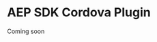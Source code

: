 # AEP SDK Cordova Plugin
Coming soon
<!--
- [Prerequisites](#prerequisites)
- [Installation](#installation)
- [Usage](#usage)
    - [Installation](#installation)
    - [Core methods](#core-methods)
    - [Lifecycle methods](#lifecycle-methods)
    - [Signals methods](#signals-methods)
- [Running Tests](#running-tests)
- [Contributing](#contributing)
- [Licensing](#licensing)
## Prerequisites
Cordova is distributed via `npm` ([Node Package Management](https://www.npmjs.com/)).
In order to install and build Cordova applications you will need to have `Node.js` installed. [Install Node.js](https://nodejs.org/en/).
Once Node.js is installed, you can install the Cordova framework from terminal:
```
sudo npm install -g cordova
```
## Installation
To start using the AEP SDK for Cordova, navigate to the directory of your Cordova app and install the plugin:
```
cordova plugin add https://github.com/adobe/cordova-acpcore.git
```
Check out the documentation for help with APIs
## Usage
### [Core](https://aep-sdks.gitbook.io/docs/using-mobile-extensions/mobile-core)
#### Initialization
**iOS:**
```objective-c
// Import the SDK
#import "ACPCore.h"
#import "ACPLifecycle.h"
#import "ACPIdentity.h"
#import "ACPSignal.h"
- (BOOL)application:(UIApplication *)application didFinishLaunchingWithOptions:(NSDictionary *)launchOptions {
  //...
  [ACPCore configureWithAppId:@"yourAppId"];
  [ACPCore setWrapperType:ACPMobileWrapperTypeCordova];
  [ACPIdentity registerExtension];
  [ACPLifecycle registerExtension];
  [ACPSignal registerExtension];
  // Register any additional extensions
  [ACPCore start:nil];
}
```
**Android:**
```java
// Import the SDK
import com.adobe.marketing.mobile.MobileCore;
import com.adobe.marketing.mobile.Identity;
import com.adobe.marketing.mobile.Lifecycle;
import com.adobe.marketing.mobile.Signal;
import com.adobe.marketing.mobile.WrapperType;
@Override
public void onCreate() {
  //...
  MobileCore.setApplication(this);
  MobileCore.configureWithAppID("yourAppId");
  MobileCore.setWrapperType(WrapperType.CORDOVA);
  try {
    Identity.registerExtension();
    Lifecycle.registerExtension();
    Signal.registerExtension();
    // Register any additional extensions
  } catch (Exception e) {
    // handle exception
  }
  MobileCore.start(null);
}
```
#### Core methods
##### Getting Core version:
 ```js
ACPCore.extensionVersion(function(version) {
    console.log(version);
}, function(error) {
    console.log(error);
});
```
##### Updating the SDK configuration:
```js
ACPCore.updateConfiguration({"newConfigKey":"newConfigValue"}, successCallback, errorCallback);
```
##### Controlling the log level of the SDK:
```js
ACPCore.setLogLevel(ACPCore.ACPMobileLogLevelError, successCallback, errorCallback);
ACPCore.setLogLevel(ACPCore.ACPMobileLogLevelWarning, successCallback, errorCallback);
ACPCore.setLogLevel(ACPCore.ACPMobileLogLevelDebug, successCallback, errorCallback);
ACPCore.setLogLevel(ACPCore.ACPMobileLogLevelVerbose, successCallback, errorCallback);
```
##### Getting the current privacy status:
```js
ACPCore.getPrivacyStatus(function(privacyStatus) {
    console.log(privacyStatus);
}, function(error) {
    console.log(error);
});
```
##### Setting the privacy status:
```js
ACPCore.setPrivacyStatus(ACPCore.ACPMobilePrivacyStatusOptIn, successCallback, errorCallback);
ACPCore.setPrivacyStatus(ACPCore.ACPMobilePrivacyStatusOptOut, successCallback, errorCallback);
ACPCore.setPrivacyStatus(ACPCore.ACPMobilePrivacyStatusUnknown, successCallback, errorCallback);
```
##### Getting the SDK identities:
```js
ACPCore.getSdkIdentities(function(sdkIdentities) {
    console.log(sdkIdentities);
}, function(error) {
    console.log(error);
});
```
##### Dispatching an Event Hub event:
```js
var e = ACPCore.createEvent("eventName", "eventType", "eventSource", {"key":"value"});
ACPCore.dispatchEvent(e, successCallback, errorCallback);
```
##### Dispatching an Event Hub event with callback:
```js
var e = ACPCore.createEvent("eventName", "eventType", "eventSource", {"key":"value"});
ACPCore.dispatchEventWithResponseCallback(e, successCallback, errorCallback);
```
##### Dispatching an Event Hub response event:
```js
var e1 = ACPCore.createEvent("eventName", "eventType", "eventSource", {"key":"value"});
var e2 = ACPCore.createEvent("eventName2", "eventType", "eventSource", {"key":"value"});
ACPCore.dispatchResponseEvent(e1, e2, successCallback, errorCallback);
```
##### Downloading the Rules
```js
ACPCore.downloadRules(successCallback, errorCallback);
```
##### Setting the advertising identifier:
```js
ACPCore.setAdvertisingIdentifier("someAdid", successCallback, errorCallback);
```
##### Calling track action
```js
ACPCore.trackAction("cordovaAction", {"cordovaKey":"cordovaValue"}, successCallback, errorCallback);
```
##### Calling track state
```js
ACPCore.trackState("cordovaState", {"cordovaKey":"cordovaValue"}, successCallback, errorCallback);
```
### [Identity](https://aep-sdks.gitbook.io/docs/using-mobile-extensions/mobile-core/identity)
##### Getting Identity version:
```js
ACPIdentity.extensionVersion(function(version) {
    console.log(version);
}, function(error) {
    console.log(error);
});
```
##### Sync Identifier:
```js
ACPIdentity.syncIdentifier("id1", "value1", ACPIdentity.ACPMobileVisitorAuthenticationStateUnknown, successCallback, errorCallback);
```
##### Sync Identifiers:
```js
ACPIdentity.syncIdentifiers({"id2":"value2", "id3":"value3", "id4":"value4"}, successCallback, errorCallback);
```
##### Sync Identifiers with Authentication State:
```js
ACPIdentity.syncIdentifiers({"id2":"value2", "id3":"value3", "id4":"value4"}, ACPIdentity.ACPMobileVisitorAuthenticationStateLoggedOut, successCallback, errorCallback);
ACPIdentity.syncIdentifiers({"id2":"value2", "id3":"value3", "id4":"value4"}, ACPIdentity.ACPMobileVisitorAuthenticationStateAuthenticated, successCallback, errorCallback);
ACPIdentity.syncIdentifiers({"id2":"value2", "id3":"value3", "id4":"value4"}, ACPIdentity.ACPMobileVisitorAuthenticationStateUnknown, successCallback, errorCallback);
```
##### Append visitor data to a URL:
```js
ACPIdentity.appendVisitorInfoForUrl("https://www.adobe.com", successCallback, errorCallback);
```
##### Get visitor data as URL query parameter string:
```js
 ACPIdentity.getUrlVariables(function(variables) {
    console.log(variables);
}, function(error) {
    console.log(error);
});
```
##### Get Identifiers:
```js
ACPIdentity.getIdentifiers(function(ids) {
    console.log(ids);
}, function(error) {
    console.log(error);
});
```
##### Get Experience Cloud IDs:
```js
ACPIdentity.getExperienceCloudId(function(cloudId) {
    console.log(cloudId);
}, function(error) {
    console.log(error);
});
```
### [Lifecycle](https://aep-sdks.gitbook.io/docs/using-mobile-extensions/mobile-core/lifecycle)
> Note: We recommend implementing Lifecycle in native [Android and iOS code](https://aep-sdks.gitbook.io/docs/using-mobile-extensions/mobile-core/lifecycle).
##### Getting Lifecycle version:
 ```js
ACPLifecycle.extensionVersion(function(version) {
    console.log(version);
}, function(error) {
    console.log(error);
});
 ```
### [Signal](https://aep-sdks.gitbook.io/docs/using-mobile-extensions/mobile-core/signals)
##### Getting Signal version:
 ```js
ACPSignal.extensionVersion(function(version) {
    console.log(version);
}, function(error) {
    console.log(error);
});
 ```
## Running Tests
Install cordova-paramedic `https://github.com/apache/cordova-paramedic`
```bash
npm install -g cordova-paramedic
```
Run the tests
```
cordova-paramedic --platform ios --plugin . --verbose
```
```
cordova-paramedic --platform android --plugin . --verbose
```
## Contributing
Looking to contribute to this project? Please review our [Contributing guidelines](.github/CONTRIBUTING.md) prior to opening a pull request.
We look forward to working with you!
## Licensing
This project is licensed under the Apache V2 License. See [LICENSE](LICENSE) for more information.

-->
